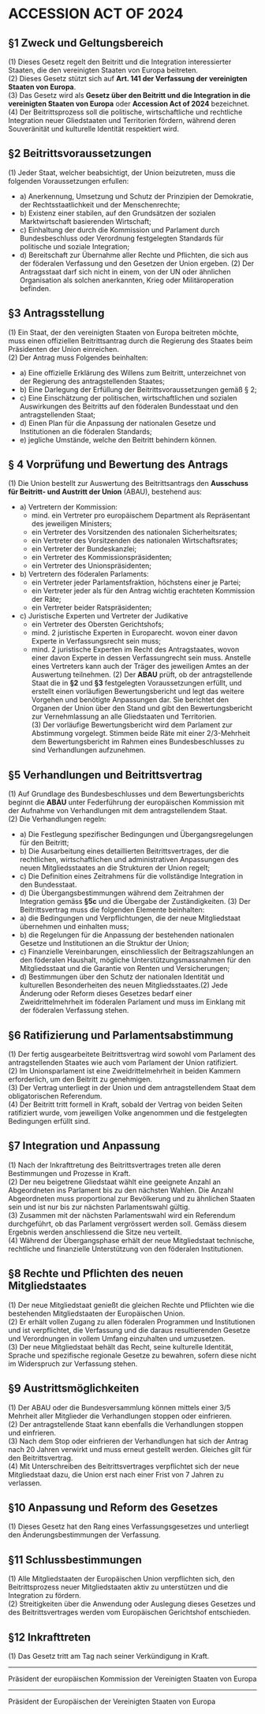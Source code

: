 # ACCESSION ACT OF 2024

## §1 Zweck und Geltungsbereich
(1) Dieses Gesetz regelt den Beitritt und die Integration interessierter Staaten, die den vereinigten Staaten von Europa beitreten.  
(2) Dieses Gesetz stützt sich auf **Art. 141 der Verfassung der vereinigten Staaten von Europa**.  
(3) Das Gesetz wird als **Gesetz über den Beitritt und die Integration in die vereinigten Staaten von Europa** oder **Accession Act of 2024** bezeichnet.  
(4) Der Beitrittsprozess soll die politische, wirtschaftliche und rechtliche Integration neuer Gliedstaaten und Territorien fördern, während deren Souveränität und kulturelle Identität respektiert wird.  

## §2 Beitrittsvoraussetzungen
(1) Jeder Staat, welcher beabsichtigt, der Union beizutreten, muss die folgenden Voraussetzungen erfullen:  
* a) Anerkennung, Umsetzung und Schutz der Prinzipien der Demokratie, der Rechtsstaatlichkeit und der Menschenrechte;
* b) Existenz einer stabilen, auf den Grundsätzen der sozialen Marktwirtschaft basierenden Wirtschaft;
* c) Einhaltung der durch die Kommission und Parlament durch Bundesbeschluss oder Verordnung festgelegten Standards für politische und soziale Integration;
* d) Bereitschaft zur Übernahme aller Rechte und Pflichten, die sich aus der föderalen Verfassung und den Gesetzen der Union ergeben.
(2) Der Antragsstaat darf sich nicht in einem, von der UN oder ähnlichen Organisation als solchen anerkannten, Krieg oder Militäroperation befinden.   

 ## §3 Antragsstellung
(1) Ein Staat, der den vereinigten Staaten von Europa beitreten möchte, muss einen offiziellen Beitrittsantrag durch die Regierung des Staates beim Präsidenten der Union einreichen.  
(2) Der Antrag muss Folgendes beinhalten:  
* a) Eine offizielle Erklärung des Willens zum Beitritt, unterzeichnet von der Regierung des antragstellenden Staates;
* b) Eine Darlegung der Erfüllung der Beitrittsvoraussetzungen gemäß § 2;
* c) Eine Einschätzung der politischen, wirtschaftlichen und sozialen Auswirkungen des Beitritts auf den föderalen Bundesstaat und den antragstellenden Staat;
* d) Einen Plan für die Anpassung der nationalen Gesetze und Institutionen an die föderalen Standards;
* e) jegliche Umstände, welche den Beitritt behindern können.

## § 4 Vorprüfung und Bewertung des Antrags
(1) Die Union bestellt zur Auswertung des Beitrittsantrags den **Ausschuss für Beitritt- und Austritt der Union** (ABAU), bestehend aus:  
* a) Vertretern der Kommission:
   *   mind. ein Vertreter pro europäischem Department als Repräsentant des jeweiligen Ministers;
   *   ein Vertreter des Vorsitzenden des nationalen Sicherheitsrates;
   *   ein Vertreter des Vorsitzenden des nationalen Wirtschaftsrates;
   *   ein Vertreter der Bundeskanzlei;
   *   ein Vertreter des Kommissionspräsidenten;
   *   ein Vertreter des Unionspräsidenten;
* b) Vertretern des föderalen Parlaments:
   *  ein Vertreter jeder Parlamentsfraktion, höchstens einer je Partei;
   *  ein Vertreter jeder als für den Antrag wichtig erachteten Kommission der Räte;
   *  ein Vertreter beider Ratspräsidenten;
* c) Juristische Experten und Vertreter der Judikative
   *  ein Vertreter des Obersten Gerichtshofs;
   *  mind. 2 juristische Experten in Europarecht. wovon einer davon Experte in Verfassungsrecht sein muss;
   *  mind. 2 juristische Experten im Recht des Antragstaates, wovon einer davon Experte in dessen Verfassungrecht sein muss. 
    Anstelle eines Vertreters kann auch der Träger des jeweiligen Amtes an der Auswertung teilnehmen.
(2) Der **ABAU** prüft, ob der antragstellende Staat die in **§2** und **§3** festgelegten Voraussetzungen erfüllt, und erstellt einen vorläufigen Bewertungsbericht und legt das weitere Vorgehen und benötigte Anpassungen dar. Sie berichtet den Organen der Union über den Stand und gibt den Bewertungsbericht zur Vernehmlassung an alle Gliedstaaten und Territorien.  
(3) Der vorläufige Bewertungsbericht wird dem Parlament zur Abstimmung vorgelegt. Stimmen beide Räte mit einer 2/3-Mehrheit dem Bewertungsbericht im Rahmen eines Bundesbeschlusses zu sind Verhandlungen aufzunehmen.  

## §5 Verhandlungen und Beitrittsvertrag
(1) Auf Grundlage des Bundesbeschlusses und dem Bewertungsberichts beginnt die **ABAU** unter Federführung der europäischen Kommission mit der Aufnahme von Verhandlungen mit dem antragstellendem Staat.  
(2) Die Verhandlungen regeln:  
* a) Die Festlegung spezifischer Bedingungen und Übergangsregelungen für den Beitritt;
* b) Die Ausarbeitung eines detaillierten Beitrittsvertrages, der die rechtlichen, wirtschaftlichen und administrativen Anpassungen des neuen Mitgliedsstaates an die Strukturen der Union regelt;
* c) Die Definition eines Zeitrahmens für die vollständige Integration in den Bundesstaat.
* d) Die Übergangsbestimmungen während dem Zeitrahmen der Integration gemäss **§5c** und die Übergabe der Zuständigkeiten.
(3) Der Beitrittsvertrag muss die folgenden Elemente beinhalten:  
* a) die Bedingungen und Verpflichtungen, die der neue Mitgliedstaat übernehmen und einhalten muss;
* b) die Regelungen für die Anpassung der bestehenden nationalen Gesetze und Institutionen an die Struktur der Union;
* c) Finanzielle Vereinbarungen, einschliesslich der Beitragszahlungen an den föderalen Haushalt, mögliche Unterstützungsmassnahmen für den Mitgliedsstaat und die Garantie von Renten und Versicherungen;
* d) Bestimmungen über den Schutz der nationalen Identität und kulturellen Besonderheiten des neuen Mitgliedsstaates.(2) Jede Änderung oder Reform dieses Gesetzes bedarf einer Zweidrittelmehrheit im föderalen Parlament und muss im Einklang mit der föderalen Verfassung stehen.

## §6 Ratifizierung und Parlamentsabstimmung
(1) Der fertig ausgearbeitete Beitrittsvertrag wird sowohl vom Parlament des antragstellenden Staates wie auch vom Parlament der Union ratifiziert.  
(2) Im Unionsparlament ist eine Zweidrittelmehrheit in beiden Kammern erforderlich, um den Beitritt zu genehmigen.  
(3) Der Vertrag unterliegt in der Union und dem antragstellendem Staat dem obligatorischen Referendum.  
(4) Der Beitritt tritt formell in Kraft, sobald der Vertrag von beiden Seiten ratifiziert wurde, vom jeweiligen Volke angenommen und die festgelegten Bedingungen erfüllt sind.   

## §7 Integration und Anpassung
(1) Nach der Inkrafttretung des Beitrittsvertrages treten alle deren Bestimmungen und Prozesse in Kraft.  
(2) Der neu beigetrene Gliedstaat wählt eine geeignete Anzahl an Abgeordneten ins Parlament bis zu den nächsten Wahlen. Die Anzahl Abgeordneten muss proportional zur Bevölkerung und zu ähnlichen Staaten sein und ist nur bis zur nächsten Parlamentswahl gültig.   
(3) Zusammen mit der nächsten Parlamentswahl wird ein Referendum durchgeführt, ob das Parlament vergrössert werden soll. Gemäss diesem Ergebnis werden anschliessend die Sitze neu verteilt.  
(4) Während der Übergangsphase erhält der neue Mitgliedstaat technische, rechtliche und finanzielle Unterstützung von den föderalen Institutionen.  

## §8 Rechte und Pflichten des neuen Mitgliedstaates
(1) Der neue Mitgliedstaat genießt die gleichen Rechte und Pflichten wie die bestehenden Mitgliedstaaten der Europäischen Union.  
(2) Er erhält vollen Zugang zu allen föderalen Programmen und Institutionen und ist verpflichtet, die Verfassung und die daraus resultierenden Gesetze und Verordnungen in vollem Umfang einzuhalten und umzusetzen.  
(3) Der neue Mitgliedstaat behält das Recht, seine kulturelle Identität, Sprache und spezifische regionale Gesetze zu bewahren, sofern diese nicht im Widerspruch zur Verfassung stehen.  

## §9 Austrittsmöglichkeiten
(1) Der ABAU oder die Bundesversammlung können mittels einer 3/5 Mehrheit aller Mitglieder die Verhandlungen stoppen oder einfrieren.  
(2) Der antragstellende Staat kann ebenfalls die Verhandlungen stoppen und einfrieren.  
(3) Nach dem Stop oder einfrieren der Verhandlungen hat sich der Antrag nach 20 Jahren verwirkt und muss erneut gestellt werden. Gleiches gilt für den Beitrittsvertrag.  
(4) Mit Unterschreiben des Beitrittsvertrages verpflichtet sich der neue Mitgliedstaat dazu, die Union erst nach einer Frist von 7 Jahren zu verlassen.  

## §10 Anpassung und Reform des Gesetzes
(1) Dieses Gesetz hat den Rang eines Verfassungsgesetzes und unterliegt den Änderungsbestimmungen der Verfassung.  

## §11 Schlussbestimmungen
(1) Alle Mitgliedstaaten der Europäischen Union verpflichten sich, den Beitrittsprozess neuer Mitgliedstaaten aktiv zu unterstützen und die Integration zu fördern.  
(2) Streitigkeiten über die Anwendung oder Auslegung dieses Gesetzes und des Beitrittsvertrages werden vom Europäischen Gerichtshof entschieden.  

## §12 Inkrafttreten
(1) Das Gesetz tritt am Tag nach seiner Verkündigung in Kraft.  

_________________________________  
Präsident der europäischen Kommission der Vereinigten Staaten von Europa  


_________________________________  
Präsident der Europäischen der Vereinigten Staaten von Europa  

